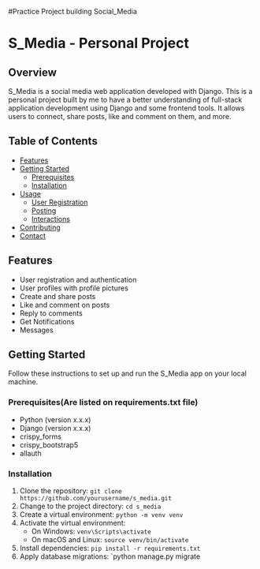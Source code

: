 #Practice Project building Social_Media
# S_Media - Personal Project


## Overview

S_Media is a social media web application developed with Django. This is a personal project built by me to have a better understanding of full-stack application development using Django and some frontend tools.  It allows users to connect, share posts, like and comment on them, and more.

## Table of Contents

- [Features](#features)
- [Getting Started](#getting-started)
  - [Prerequisites](#prerequisites)
  - [Installation](#installation)
- [Usage](#usage)
  - [User Registration](#user-registration)
  - [Posting](#posting)
  - [Interactions](#interactions)
- [Contributing](#contributing)
- [Contact](#contact)

## Features

- User registration and authentication
- User profiles with profile pictures
- Create and share posts
- Like and comment on posts
- Reply to comments
- Get Notifications
- Messages

## Getting Started

Follow these instructions to set up and run the S_Media app on your local machine.

### Prerequisites(Are listed on requirements.txt file) 

- Python (version x.x.x)
- Django (version x.x.x)
- crispy_forms
- crispy_bootstrap5
- allauth

### Installation

1. Clone the repository: `git clone https://github.com/yourusername/s_media.git`
2. Change to the project directory: `cd s_media`
3. Create a virtual environment: `python -m venv venv`
4. Activate the virtual environment:
   - On Windows: `venv\Scripts\activate`
   - On macOS and Linux: `source venv/bin/activate`
5. Install dependencies: `pip install -r requirements.txt`
6. Apply database migrations: `python manage.py migrate
